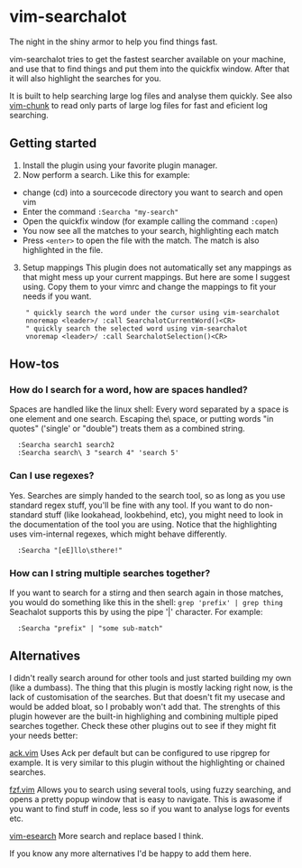 
vim-searchalot
================================================================================

The night in the shiny armor to help you find things fast.

vim-searchalot tries to get the fastest searcher available on your machine, and
use that to find things and put them into the quickfix window. After that it
will also highlight the searches for you.

<!-- Example gif -->

It is built to help searching large log files and analyse them quickly. See
also [vim-chunk](https://github.com/leonschreuder/vim-chunk) to read only parts
of large log files for fast and eficient log searching.

Getting started
------------------------------------------------------------

1. Install the plugin using your favorite plugin manager.
2. Now perform a search. Like this for example:
  - change (cd) into a sourcecode directory you want to search and open vim
  - Enter the command `:Searcha "my-search"`
  - Open the quickfix window (for example calling the command `:copen`)
  - You now see all the matches to your search, highlighting each match
  - Press `<enter>` to open the file with the match. The match is also
    highlighted in the file.
3. Setup mappings
  This plugin does not automatically set any mappings as that might mess up
  your current mappings. But here are some I suggest using. Copy them to your
  vimrc and change the mappings to fit your needs if you want.

```
    " quickly search the word under the cursor using vim-searchalot
    nnoremap <leader>/ :call SearchalotCurrentWord()<CR>
    " quickly search the selected word using vim-searchalot
    vnoremap <leader>/ :call SearchalotSelection()<CR>
```

How-tos
--------------------------------------------------------------------------------

### How do I search for a word, how are spaces handled?

Spaces are handled like the linux shell: Every word separated by a space is
one element and one search. Escaping the\ space, or putting words "in quotes"
('single' or "double") treats them as a combined string.

```
  :Searcha search1 search2
  :Searcha search\ 3 "search 4" 'search 5'
```

### Can I use regexes?

Yes. Searches are simply handed to the search tool, so as long as you use
standard regex stuff, you'll be fine with any tool. If you want to do
non-standard stuff (like lookahead, lookbehind, etc), you might need to look
in the documentation of the tool you are using. Notice that the highlighting
uses vim-internal regexes, which might behave differently.
```
  :Searcha "[eE]llo\sthere!"
```

### How can I string multiple searches together?

If you want to search for a stirng and then search again in those matches, you
would do something like this in the shell: `grep 'prefix' | grep thing`
Seachalot supports this by using the pipe '|' character. For example:
```
  :Searcha "prefix" | "some sub-match"
```

Alternatives
------------------------------------------------------------

I didn't really search around for other tools and just started building my own
(like a dumbass). The thing that this plugin is mostly lacking right now, is
the lack of customisation of the searches. But that doesn't fit my usecase and
would be added bloat, so I probably won't add that. The strenghts of this
plugin however are the built-in highlighing and combining multiple piped
searches together. Check these other plugins out to see if they might fit your
needs better:

[ack.vim](https://github.com/mileszs/ack.vim)
Uses Ack per default but can be configured to use ripgrep for example. It is
very similar to this plugin without the highlighting or chained searches.

[fzf.vim](https://github.com/junegunn/fzf.vim)
Allows you to search using several tools, using fuzzy searching, and opens a
pretty popup window that is easy to navigate. This is awasome if you want to
find stuff in code, less so if you want to analyse logs for events etc.

[vim-esearch](https://github.com/eugen0329/vim-esearch)
More search and replace based I think.

If you know any more alternatives I'd be happy to add them here.
